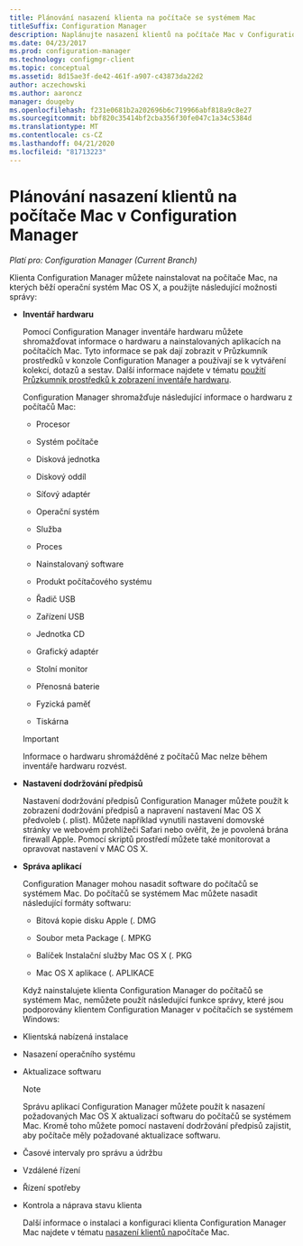 ```yaml
---
title: Plánování nasazení klienta na počítače se systémem Mac
titleSuffix: Configuration Manager
description: Naplánujte nasazení klientů na počítače Mac v Configuration Manager.
ms.date: 04/23/2017
ms.prod: configuration-manager
ms.technology: configmgr-client
ms.topic: conceptual
ms.assetid: 8d15ae3f-de42-461f-a907-c43873da22d2
author: aczechowski
ms.author: aaroncz
manager: dougeby
ms.openlocfilehash: f231e0681b2a202696b6c719966abf818a9c8e27
ms.sourcegitcommit: bbf820c35414bf2cba356f30fe047c1a34c5384d
ms.translationtype: MT
ms.contentlocale: cs-CZ
ms.lasthandoff: 04/21/2020
ms.locfileid: "81713223"
---
```

# <a name="planning-for-client-deployment-to-mac-computers-in-configuration-manager"></a>Plánování nasazení klientů na počítače Mac v Configuration Manager

*Platí pro: Configuration Manager (Current Branch)*

Klienta Configuration Manager můžete nainstalovat na počítače Mac, na kterých běží operační systém Mac OS X, a použijte následující možnosti správy:  

- **Inventář hardwaru**  

   Pomocí Configuration Manager inventáře hardwaru můžete shromažďovat informace o hardwaru a nainstalovaných aplikacích na počítačích Mac. Tyto informace se pak dají zobrazit v Průzkumník prostředků v konzole Configuration Manager a používají se k vytváření kolekcí, dotazů a sestav. Další informace najdete v tématu [použití Průzkumník prostředků k zobrazení inventáře hardwaru](../../../../core/clients/manage/inventory/use-resource-explorer-to-view-hardware-inventory.md).  

   Configuration Manager shromažďuje následující informace o hardwaru z počítačů Mac:  

  -   Procesor  

  -   Systém počítače  

  -   Disková jednotka  

  -   Diskový oddíl  

  -   Síťový adaptér  

  -   Operační systém  

  -   Služba  

  -   Proces  

  -   Nainstalovaný software  

  -   Produkt počítačového systému  

  -   Řadič USB  

  -   Zařízení USB  

  -   Jednotka CD  

  -   Grafický adaptér  

  -   Stolní monitor  

  -   Přenosná baterie  

  -   Fyzická paměť  

  -   Tiskárna  

  > [!IMPORTANT]  
  >  Informace o hardwaru shromážděné z počítačů Mac nelze během inventáře hardwaru rozvést.  

- **Nastavení dodržování předpisů**  

   Nastavení dodržování předpisů Configuration Manager můžete použít k zobrazení dodržování předpisů a napravení nastavení Mac OS X předvoleb (. plist). Můžete například vynutili nastavení domovské stránky ve webovém prohlížeči Safari nebo ověřit, že je povolená brána firewall Apple. Pomocí skriptů prostředí můžete také monitorovat a opravovat nastavení v MAC OS X.  

- **Správa aplikací**  

   Configuration Manager mohou nasadit software do počítačů se systémem Mac. Do počítačů se systémem Mac můžete nasadit následující formáty softwaru:  

  -   Bitová kopie disku Apple (. DMG  

  -   Soubor meta Package (. MPKG  

  -   Balíček Instalační služby Mac OS X (. PKG  

  -   Mac OS X aplikace (. APLIKACE  

  Když nainstalujete klienta Configuration Manager do počítačů se systémem Mac, nemůžete použít následující funkce správy, které jsou podporovány klientem Configuration Manager v počítačích se systémem Windows:  

- Klientská nabízená instalace  

- Nasazení operačního systému  

- Aktualizace softwaru  

  > [!NOTE]  
  >  Správu aplikací Configuration Manager můžete použít k nasazení požadovaných Mac OS X aktualizací softwaru do počítačů se systémem Mac. Kromě toho můžete pomocí nastavení dodržování předpisů zajistit, aby počítače měly požadované aktualizace softwaru.  

- Časové intervaly pro správu a údržbu  

- Vzdálené řízení  

- Řízení spotřeby  

- Kontrola a náprava stavu klienta  

  Další informace o instalaci a konfiguraci klienta Configuration Manager Mac najdete v tématu [nasazení klientů na](../../../../core/clients/deploy/deploy-clients-to-macs.md)počítače Mac.
